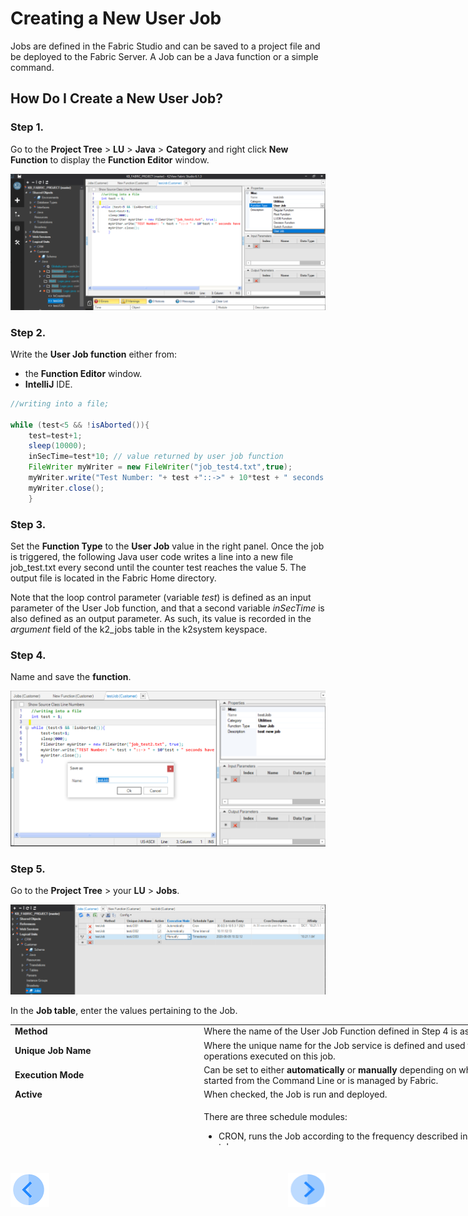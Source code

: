 # Creating a New User Job

Jobs are defined in the Fabric Studio and can be saved to a project file and be deployed to the Fabric Server. A Job can be a Java function or a simple command.

## How Do I Create a New User Job?

### Step 1. 
Go to the **Project Tree** > **LU** > **Java** > **Category** and right click **New Function** to display the **Function Editor** window.

   <img src="/articles/20_jobs_and_batch_services/images/03_jobs_and_batch_services_create_a_job_userjob.PNG">     

### Step 2. 
Write the **User Job function** either from:
   -    the **Function Editor** window.
   -    **IntelliJ** IDE.
   
```java
//writing into a file;

while (test<5 && !isAborted()){
	test=test+1;
	sleep(10000);
	inSecTime=test*10; // value returned by user job function
	FileWriter myWriter = new FileWriter("job_test4.txt",true);
	myWriter.write("Test Number: "+ test +"::->" + 10*test + " seconds have passed since ...");
	myWriter.close();
	}
```

### Step 3. 
Set the **Function Type** to the **User Job** value in the right panel. 
Once the job is triggered, the following Java user code writes a line into a new file job_test.txt every second until the counter test reaches the value 5. The output file is located in the Fabric Home directory. 

Note that the loop control parameter (variable *test*) is defined as an input parameter of the User Job function, and that a second variable *inSecTime* is also defined as an output parameter. As such, its value is recorded in the *argument* field of the k2_jobs table in the k2system keyspace.

 

### Step 4. 
Name and save the **function**.

   <img src="/articles/20_jobs_and_batch_services/images/04_jobs_and_batch_services_create_a_job_userjob.PNG">
   

### Step 5. 
Go to the **Project Tree** > your **LU** > **Jobs**.

<img src="/articles/20_jobs_and_batch_services/images/05_jobs_and_batch_services_create_a_job_userjob.PNG">  
   
 
In the **Job table**, enter the values pertaining to the Job.

<table style="width: 900px; height: 193px;">
<tbody>
<tr>
<td style="width: 300px"><strong>Method</strong></td>
<td style="width: 600px">Where the name of the User Job Function defined in Step 4 is associated to the Job.</td>
</tr>
<tr>
<td style="width: 300px;"><strong>Unique Job Name</strong></td>
<td style="width: 600px;">Where the unique name for the Job service is defined and used for all manual or system operations executed on this job.</td>
</tr>
<tr>
<td style="width: 300px;"><strong>Execution Mode</strong></td>
<td style="width: 600px;">Can be set to either&nbsp;<strong>automatically</strong>&nbsp;or&nbsp;<strong>manually</strong>&nbsp;depending on whether the Job service is started from the Command Line or is managed by Fabric.</td>
</tr>
<tr>
<td style="width: 300px;"><strong>Active</strong></td>
<td style="width: 600px;">When checked, the Job is run and deployed.</td>
</tr>
<tr>
<td style="width: 300px;"><strong>Schedule Type</strong></td>
<td style="width: 600px;">
<p>There are three schedule modules:</p>
<ul class="unchanged rich-diff-level-one">
<li class="unchanged">
<p class="unchanged">CRON, runs the Job according to the frequency described in the Cron description tab. <br />For example, set the execution to:&nbsp;<code>30 0/2 8-18 5 3 ? 2021&nbsp;</code>at 30 seconds past the minute (30), every 2 minutes (0/2), between 08:00 and 18:59 (8-18), on day 5 of the month (5), only in March (3), only in year 2021 (2021).</p>
</li>
<li class="unchanged">
<p class="unchanged">TimeStamp, schedules a Job to run once on a given date and time. For example, set the execution to&nbsp;<code>2022-08-20 10:32:12.</code></p>
</li>
<li class="unchanged">
<p class="unchanged">Time Interval, schedules the Job to run at the frequency specified in the&nbsp;<strong>Execute Every</strong>&nbsp;field: For example, set the execution to:&nbsp;<code>10.11:22:33.</code>&nbsp;the jobT runs every 10 days, 11 hours, 22 minutes, 33 seconds. If the time interval is set to 00:00:00, the job runs once automatically.</p>
</li>
</ul>
</td>
</tr>
<tr>
<td style="width: 300px;"><strong>Affinity</strong></td>
<td style="width: 600px;">
<p class="unchanged rich-diff-level-one">Where the details of the node assigned to the job are entered. Affinity can be set using either one of the following options:</p>
<ul class="unchanged rich-diff-level-one">
<li class="unchanged">IP address of a Fabric node.</li>
<li class="unchanged">Data Center (DC) Name.</li>
<li class="unchanged">Node identifier, a logical identifier of Fabric node or a group of several Fabric nodes.</li>
</ul>
<p class="unchanged rich-diff-level-one">Example:&nbsp;<code>AFFINITY=&rsquo;DC1&rsquo;, &rsquo;10.21.1.121&rsquo;</code></p>
</td>
</tr>

<tr>
<td style="width: 300px;"><strong>Input parameters</strong></td>
<td style="width: 600px;">
<p class="unchanged rich-diff-level-one">Where the values of the input parameters are initialized. In this case the variable *test* is set to 0</p>
<p class="unchanged rich-diff-level-one">Its value is recorded in the argument field of the k2_jobs table in the k2system keyspace.</p>
</td>
</tr>
	
	
</tbody>
</table>
<p class="unchanged rich-diff-level-one">&nbsp;</p>





[![Previous](/articles/images/Previous.png)](/articles/20_jobs_and_batch_services/02_jobs_flow_and_status.md)[<img align="right" width="60" height="54" src="/articles/images/Next.png">](/articles/20_jobs_and_batch_services/04_create_a_new_process_job.md)


